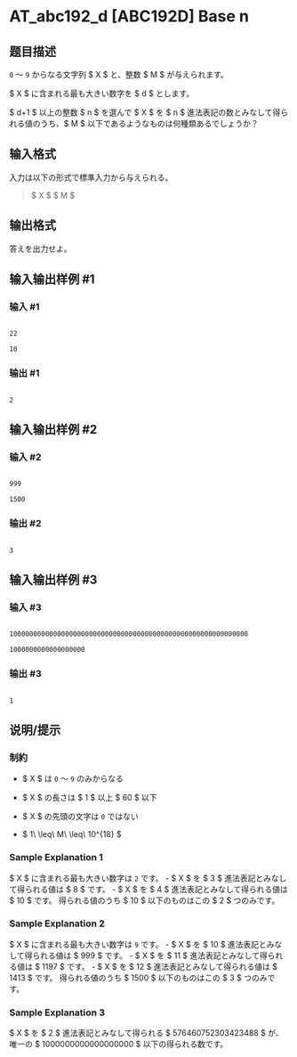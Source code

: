 # AT_abc192_d [ABC192D] Base n

## 题目描述

[problemUrl]: https://atcoder.jp/contests/abc192/tasks/abc192_d

`0` ～ `9` からなる文字列 $ X $ と、整数 $ M $ が与えられます。

$ X $ に含まれる最も大きい数字を $ d $ とします。

$ d+1 $ 以上の整数 $ n $ を選んで $ X $ を $ n $ 進法表記の数とみなして得られる値のうち、$ M $ 以下であるようなものは何種類あるでしょうか？

## 输入格式

入力は以下の形式で標準入力から与えられる。

> $ X $ $ M $

## 输出格式

答えを出力せよ。

## 输入输出样例 #1

### 输入 #1

```
22
10
```

### 输出 #1

```
2
```

## 输入输出样例 #2

### 输入 #2

```
999
1500
```

### 输出 #2

```
3
```

## 输入输出样例 #3

### 输入 #3

```
100000000000000000000000000000000000000000000000000000000000
1000000000000000000
```

### 输出 #3

```
1
```

## 说明/提示

### 制約

- $ X $ は `0` ～ `9` のみからなる
- $ X $ の長さは $ 1 $ 以上 $ 60 $ 以下
- $ X $ の先頭の文字は `0` ではない
- $ 1\ \leq\ M\ \leq\ 10^{18} $

### Sample Explanation 1

$ X $ に含まれる最も大きい数字は `2` です。 - $ X $ を $ 3 $ 進法表記とみなして得られる値は $ 8 $ です。 - $ X $ を $ 4 $ 進法表記とみなして得られる値は $ 10 $ です。 得られる値のうち $ 10 $ 以下のものはこの $ 2 $ つのみです。

### Sample Explanation 2

$ X $ に含まれる最も大きい数字は `9` です。 - $ X $ を $ 10 $ 進法表記とみなして得られる値は $ 999 $ です。 - $ X $ を $ 11 $ 進法表記とみなして得られる値は $ 1197 $ です。 - $ X $ を $ 12 $ 進法表記とみなして得られる値は $ 1413 $ です。 得られる値のうち $ 1500 $ 以下のものはこの $ 3 $ つのみです。

### Sample Explanation 3

$ X $ を $ 2 $ 進法表記とみなして得られる $ 576460752303423488 $ が、唯一の $ 1000000000000000000 $ 以下の得られる数です。